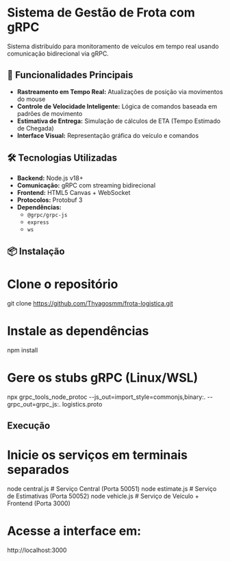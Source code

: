 # Sistema de Gestão de Frota com gRPC

Sistema distribuído para monitoramento de veículos em tempo real usando comunicação bidirecional via gRPC.

## 🚀 Funcionalidades Principais
- **Rastreamento em Tempo Real:** Atualizações de posição via movimentos do mouse
- **Controle de Velocidade Inteligente:** Lógica de comandos baseada em padrões de movimento
- **Estimativa de Entrega:** Simulação de cálculos de ETA (Tempo Estimado de Chegada)
- **Interface Visual:** Representação gráfica do veículo e comandos

## 🛠 Tecnologias Utilizadas
- **Backend:** Node.js v18+
- **Comunicação:** gRPC com streaming bidirecional
- **Frontend:** HTML5 Canvas + WebSocket
- **Protocolos:** Protobuf 3
- **Dependências:** 
  - `@grpc/grpc-js`
  - `express`
  - `ws`

## 📦 Instalação

# Clone o repositório
git clone https://github.com/Thyagosmm/frota-logistica.git
# Instale as dependências
npm install
# Gere os stubs gRPC (Linux/WSL)
npx grpc_tools_node_protoc --js_out=import_style=commonjs,binary:. --grpc_out=grpc_js:. logistics.proto

## Execução

# Inicie os serviços em terminais separados
node central.js      # Serviço Central (Porta 50051)
node estimate.js    # Serviço de Estimativas (Porta 50052)
node vehicle.js     # Serviço de Veículo + Frontend (Porta 3000)

# Acesse a interface em:
http://localhost:3000